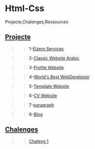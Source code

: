 # Html-Css
 Projecte,Chalenges,Ressources
 
## **[Projecte](https://github.com/Karim-Termanini/Html-Css/tree/main/Html%26Css-ProjecteUndChalenges/Project)**

>>**1-**[Elzero Services](https://elszero-services.netlify.app/)

>>**2-**[Classic Website Arabic](https://classic-website-arabic.netlify.app/)

>>**3-**[Profile Website](https://profile-websitee.netlify.app/)

>>**4-**[World's Best WebDeveloper](https://worlds-best-developer.netlify.app/)

>>**5-**[Template Website](https://template-webstie.netlify.app/)

>>**6-**[CV Website](https://cv-websitee.netlify.app/)

>>**7-**[paragraph](https://paragraph-website.netlify.app/)

>>**8-**[Blog](https://blog-websitee.netlify.app/)


## **[Chalenges](https://github.com/Karim-Termanini/Html-Css/tree/main/Html%26Css-ProjecteUndChalenges/chalenges)**

>>[Chaleng 1](https://magenta-mochi-e33fd4.netlify.app/)

